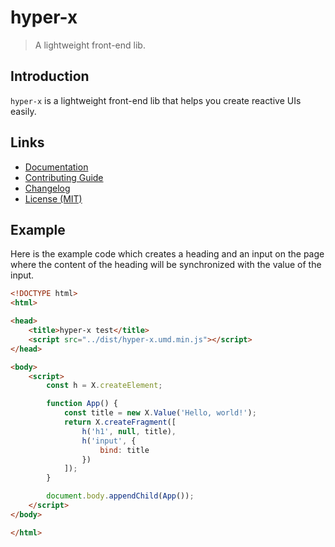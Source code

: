 # hyper-x

> A lightweight front-end lib.

## Introduction

`hyper-x` is a lightweight front-end lib that helps you create reactive UIs easily.

## Links

- [Documentation](https://github.com/huang2002/hyper-x/wiki)
- [Contributing Guide](./CONTRIBUTING.md)
- [Changelog](./CHANGELOG.md)
- [License (MIT)](./LICENSE)

## Example

Here is the example code which creates a heading and an input on the page where the content of the heading will be synchronized with the value of the input.

```html
<!DOCTYPE html>
<html>

<head>
    <title>hyper-x test</title>
    <script src="../dist/hyper-x.umd.min.js"></script>
</head>

<body>
    <script>
        const h = X.createElement;

        function App() {
            const title = new X.Value('Hello, world!');
            return X.createFragment([
                h('h1', null, title),
                h('input', {
                    bind: title
                })
            ]);
        }

        document.body.appendChild(App());
    </script>
</body>

</html>
```
